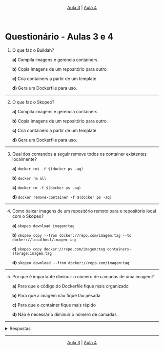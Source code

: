 <p align="center"><a href="../aula03">Aula 3</a> | <a href="../aula04">Aula 4</a></p>
<br/>

# Questionário - Aulas 3 e 4

1. O que faz o Buildah?

    **a)** Compila imagens e gerencia containers.

    **b)** Copia imagens de um repositório para outro.

    **c)** Cria containers a partir de um template.

    **d)** Gera um Dockerfile para uso.
---

2. O que faz o Skopeo?

    **a)** Compila imagens e gerencia containers.

    **b)** Copia imagens de um repositório para outro.

    **c)** Cria containers a partir de um template.

    **d)** Gera um Dockerfile para uso.
---

3. Qual dos comandos a seguir remove todos os container existentes localmente?

    **a)** `docker rmi -f $(docker ps -aq)`

    **b)** `docker rm all`

    **c)** `docker rm -f $(docker ps -aq)`

    **d)** `docker remove-container -f $(docker ps -aq)`
---

4. Como baixar imagens de um repositório remoto para o repositório local com o Skopeo?

    **a)** `skopeo download imagem:tag`

    **b)** `skopeo copy --from docker://repo.com/imagem:tag --to docker://localhost/imagem:tag`

    **c)** `skopeo copy docker://repo.com/imagem:tag containers-storage:imagem:tag`

    **d)** `skopeo download --from docker://repo.com/imagem:tag`
---

5. Por que é importante diminuir o número de camadas de uma imagem?

    **a)** Para que o código do Dockerfile fique mais organizado

    **b)** Para que a imagem não fique tão pesada

    **c)** Para que o container fique mais rápido

    **d)** Não é necessário diminuir o número de camadas
---

<details> 
  <summary>Respostas</summary>

    1. Resposta: c
    2. Resposta: b
    3. Resposta: c e d
    4. Resposta: b, c, e
    5. Resposta: b
</details>

---
<p align="center"><a href="../aula03">Aula 3</a> | <a href="../aula04">Aula 4</a></p>